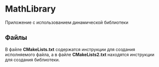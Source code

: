 # MathLibrary
Приложение с использованием динамической библиотеки


## Файлы
В файле **CMakeLists.txt** содержатся инструкции для создания исполняемого файла, а в файле **CMakeLists2.txt** находятся инструкции для создания библиотеки.
